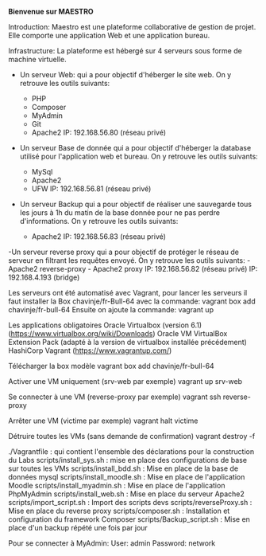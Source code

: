 **Bienvenue sur MAESTRO**

Introduction:
Maestro est une plateforme collaborative de gestion de projet. Elle comporte une application Web et une application bureau.


Infrastructure:
La plateforme est hébergé sur 4 serveurs sous forme de machine virtuelle. 
- Un serveur Web: qui a pour objectif d'héberger le site web. On y retrouve les outils suivants: 
	- PHP
	- Composer
	- MyAdmin
	- Git
	- Apache2
IP: 192.168.56.80 (réseau privé)

- Un serveur Base de donnée qui a pour objectif d'héberger la database utilisé pour l'application web et bureau. On y retrouve les outils suivants:
	- MySql
	- Apache2
	- UFW
IP: 192.168.56.81 (réseau privé)

- Un serveur Backup qui a pour objectif de réaliser une sauvegarde tous les jours à 1h du matin de la base donnée pour ne pas perdre d'informations. On y retrouve les outils suivants:
	- Apache2
IP: 192.168.56.83 (réseau privé)
	
-Un serveur reverse proxy qui a pour objectif de protéger le réseau de serveur en filtrant les requêtes envoyé. On y retrouve les outils suivants:
	- Apache2 reverse-proxy
	- Apache2 proxy
IP: 192.168.56.82 (réseau privé)
IP: 192.168.4.193 (bridge)

Les serveurs ont été automatisé avec Vagrant, pour lancer les serveurs il faut installer la Box chavinje/fr-Bull-64 avec la commande: vagrant box add chavinje/fr-bull-64
Ensuite on ajoute la commande: vagrant up

Les applications obligatoires
Oracle Virtualbox (version 6.1) (https://www.virtualbox.org/wiki/Downloads)
Oracle VM VirtualBox Extension Pack (adapté à la version de virtualbox installée précédement)
HashiCorp Vagrant (https://www.vagrantup.com/)

Télécharger la box modèle vagrant box add chavinje/fr-bull-64

Activer une VM uniquement (srv-web par exemple) vagrant up srv-web

Se connecter à une VM (reverse-proxy par exemple) vagrant ssh reverse-proxy

Arrêter une VM (victime par exemple) vagrant halt victime

Détruire toutes les VMs (sans demande de confirmation) vagrant destroy -f

./Vagrantfile : qui contient l'ensemble des déclarations pour la construction du Labs
scripts/install_sys.sh : mise en place des configurations de base sur toutes les VMs
scripts/install_bdd.sh : Mise en place de la base de données mysql
scripts/install_moodle.sh : Mise en place de l'application Moodle
scripts/install_myadmin.sh : Mise en place de l'application PhpMyAdmin
scripts/install_web.sh : Mise en place du serveur Apache2
scripts/import_script.sh : Import des scripts devs
scripts/reverseProxy.sh : Mise en place du reverse proxy 
scripts/composer.sh : Installation et configuration du framework Composer
scripts/Backup_script.sh : Mise en place d'un backup répété une fois par jour

Pour se connecter à MyAdmin:
User: admin
Password: network
